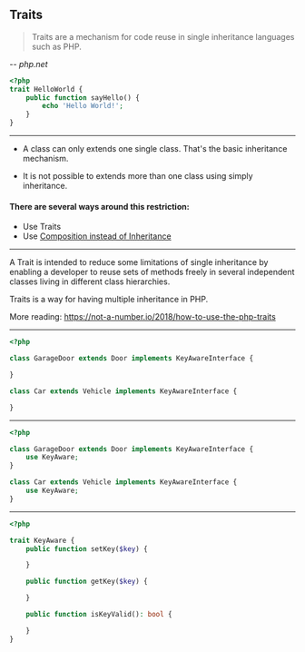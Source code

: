 ## Traits

> Traits are a mechanism for code reuse in single inheritance languages such as PHP.

-- *php.net*

```php
<?php
trait HelloWorld {
    public function sayHello() {
        echo 'Hello World!';
    }
}
```

---

<!-- .slide: style="text-align: left;"> -->

* A class can only extends one single class. That's the basic inheritance mechanism.

* It is not possible to extends more than one class using simply inheritance.

#### There are several ways around this restriction:

* Use Traits
* Use [Composition instead of Inheritance](https://not-a-number.io/2019/php-composition-and-inheritance)

---

<!-- .slide: style="text-align: left;"> -->

A Trait is intended to reduce some limitations of single inheritance by enabling a developer to reuse sets of methods
freely in several independent classes living in different class hierarchies.

Traits is a way for having multiple inheritance in PHP.

More reading: https://not-a-number.io/2018/how-to-use-the-php-traits

---

<!-- .slide: style="text-align: left;"> -->

```php
<?php

class GarageDoor extends Door implements KeyAwareInterface {

}

class Car extends Vehicle implements KeyAwareInterface {

}
```

---

<!-- .slide: style="text-align: left;"> -->

```php
<?php

class GarageDoor extends Door implements KeyAwareInterface {
    use KeyAware;
}

class Car extends Vehicle implements KeyAwareInterface {
    use KeyAware;
}
```

---

```php
<?php

trait KeyAware {
    public function setKey($key) {

    }

    public function getKey($key) {

    }

    public function isKeyValid(): bool {

    }
}
```


